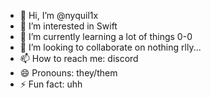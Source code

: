 - 👋 Hi, I’m @nyquil1x
- 👀 I’m interested in Swift
- 🌱 I’m currently learning a lot of things 0-0
- 💞️ I’m looking to collaborate on nothing rlly...
- 📫 How to reach me: discord
- 😄 Pronouns: they/them
- ⚡ Fun fact: uhh

<!---
nyquil1x/nyquil1x is a ✨ special ✨ repository because its `README.md` (this file) appears on your GitHub profile.
You can click the Preview link to take a look at your changes.
--->
